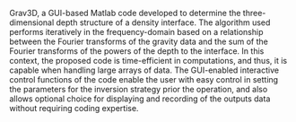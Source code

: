 Grav3D, a GUI-based Matlab code developed to determine the three-dimensional depth structure of a density interface. The algorithm used performs iteratively in the frequency-domain based on a relationship between the Fourier transforms of the gravity data and the sum of the Fourier transforms of the powers of the depth to the interface. In this context, the proposed code is time-efficient in computations, and thus, it is capable when handling large arrays of data. The GUI-enabled interactive control functions of the code enable the user with easy control in setting the parameters for the inversion strategy prior the operation, and also allows optional choice for displaying and recording of the outputs data without requiring coding expertise.
